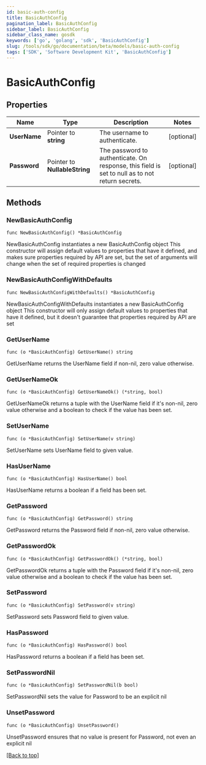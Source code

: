 ```yaml
---
id: basic-auth-config
title: BasicAuthConfig
pagination_label: BasicAuthConfig
sidebar_label: BasicAuthConfig
sidebar_class_name: gosdk
keywords: ['go', 'golang', 'sdk', 'BasicAuthConfig'] 
slug: /tools/sdk/go/documentation/beta/models/basic-auth-config
tags: ['SDK', 'Software Development Kit', 'BasicAuthConfig']
---
```


# BasicAuthConfig

## Properties

Name | Type | Description | Notes
------------ | ------------- | ------------- | -------------
**UserName** | Pointer to **string** | The username to authenticate. | [optional] 
**Password** | Pointer to **NullableString** | The password to authenticate. On response, this field is set to null as to not return secrets. | [optional] 

## Methods

### NewBasicAuthConfig

`func NewBasicAuthConfig() *BasicAuthConfig`

NewBasicAuthConfig instantiates a new BasicAuthConfig object
This constructor will assign default values to properties that have it defined,
and makes sure properties required by API are set, but the set of arguments
will change when the set of required properties is changed

### NewBasicAuthConfigWithDefaults

`func NewBasicAuthConfigWithDefaults() *BasicAuthConfig`

NewBasicAuthConfigWithDefaults instantiates a new BasicAuthConfig object
This constructor will only assign default values to properties that have it defined,
but it doesn't guarantee that properties required by API are set

### GetUserName

`func (o *BasicAuthConfig) GetUserName() string`

GetUserName returns the UserName field if non-nil, zero value otherwise.

### GetUserNameOk

`func (o *BasicAuthConfig) GetUserNameOk() (*string, bool)`

GetUserNameOk returns a tuple with the UserName field if it's non-nil, zero value otherwise
and a boolean to check if the value has been set.

### SetUserName

`func (o *BasicAuthConfig) SetUserName(v string)`

SetUserName sets UserName field to given value.

### HasUserName

`func (o *BasicAuthConfig) HasUserName() bool`

HasUserName returns a boolean if a field has been set.

### GetPassword

`func (o *BasicAuthConfig) GetPassword() string`

GetPassword returns the Password field if non-nil, zero value otherwise.

### GetPasswordOk

`func (o *BasicAuthConfig) GetPasswordOk() (*string, bool)`

GetPasswordOk returns a tuple with the Password field if it's non-nil, zero value otherwise
and a boolean to check if the value has been set.

### SetPassword

`func (o *BasicAuthConfig) SetPassword(v string)`

SetPassword sets Password field to given value.

### HasPassword

`func (o *BasicAuthConfig) HasPassword() bool`

HasPassword returns a boolean if a field has been set.

### SetPasswordNil

`func (o *BasicAuthConfig) SetPasswordNil(b bool)`

 SetPasswordNil sets the value for Password to be an explicit nil

### UnsetPassword
`func (o *BasicAuthConfig) UnsetPassword()`

UnsetPassword ensures that no value is present for Password, not even an explicit nil

[[Back to top]](#) 


